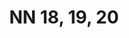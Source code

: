 ---
title: "NN 18, 19, 20"
plant-name: "NN 18, 19, 20"
plant-number: "18_19_20"
plant-xml: "/assets/xml/plant18_19_20.xml"
plant-title: "NN 18, 19, 20"
plant-taxon-link: ""
plant-taxon-link: ""
layout: single-xml
---
